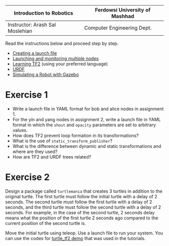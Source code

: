 
|  Introduction to Robotics |  Ferdowsi University of Mashhad |
|---|---|
|  Instructor: Arash Sal Moslehian |  Computer Engineering Dept. |

Read the instructions below and proceed step by step.

- [Creating a launch file](https://docs.ros.org/en/humble/Tutorials/Intermediate/Launch/Creating-Launch-Files.html)
- [Launching and monitoring multiple nodes](https://docs.ros.org/en/humble/Tutorials/Intermediate/Launch/Launch-system.html)
- [Learning TF2](https://docs.ros.org/en/humble/Tutorials/Intermediate/Tf2/Tf2-Main.html#learning-tf2) (using your preferred language)
- [URDF](https://docs.ros.org/en/humble/Tutorials/Intermediate/URDF/URDF-Main.html)
- [Simulating a Robot with Gazebo](https://docs.ros.org/en/humble/Tutorials/Advanced/Simulators/Gazebo.html)

# Exercise 1

* Write a launch file in YAML format for bob and alice nodes in assignment 1.
* For the yin and yang nodes in assignment 2, write a launch file in YAML format in which the `shout` and `opacity` parameters are set to arbitrary values. 
* How does TF2 prevent loop formation in its transformations?
* What is the use of `static_transform_publisher`?
* What is the difference between dynamic and static transformations and where are they used?
* How are TF2 and URDF trees related?

# Exercise 2

Design a package called `turtlemania` that creates 3 turtles in addition to the original turtle. The first turtle must follow the initial turtle with a delay of 2 seconds. The second turtle must follow the first turtle with a delay of 2 seconds, and the third turtle must follow the second turtle with a delay of 2 seconds. For example, in the case of the second turtle, 2 seconds delay means what the position of the first turtle 2 seconds ago compared to the current position of the second turtle is.

Move the initial turtle using teleop. Use a launch file to run your system. You can use the codes for [turtle_tf2 demo](https://github.com/ros/geometry_tutorials/blob/ros2/turtle_tf2_py) that was used in the tutorials.